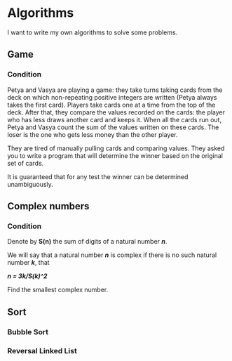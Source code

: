 # Algorithms

I want to write my own algorithms to solve some problems.


## Game
### Condition
Petya and Vasya are playing a game: they take turns taking cards from the deck on which non-repeating positive integers are written (Petya always takes the first card). Players take cards one at a time from the top of the deck. After that, they compare the values recorded on the cards: the player who has less draws another card and keeps it. When all the cards run out, Petya and Vasya count the sum of the values written on these cards. The loser is the one who gets less money than the other player.

They are tired of manually pulling cards and comparing values. They asked you to write a program that will determine the winner based on the original set of cards.

It is guaranteed that for any test the winner can be determined unambiguously.


## Complex numbers
### Condition
Denote by **S(n)** the sum of digits of a natural number _**n**_.

We will say that a natural number **_n_** is complex if there is no such natural number **_k_**, that

_**n = 3k/S(k)^2**_

Find the smallest complex number.

## Sort

### Bubble Sort
### Reversal Linked List

